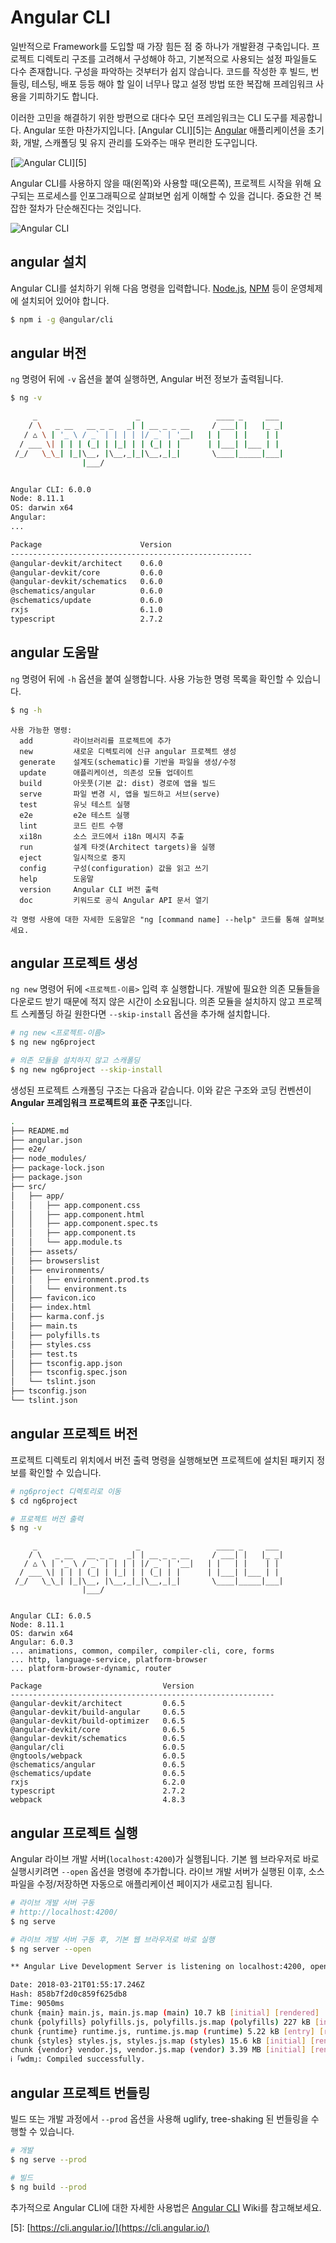 # Angular CLI

일반적으로 Framework를 도입할 때 가장 힘든 점 중 하나가 개발환경 구축입니다. 프로젝트 디렉토리 구조를 고려해서 구성해야 하고, 기본적으로 사용되는 설정 파일들도 다수 존재합니다. 구성을 파악하는 것부터가 쉽지 않습니다. 코드를 작성한 후 빌드, 번들링, 테스팅, 배포 등등 해야 할 일이 너무나 많고 설정 방법 또한 복잡해 프레임워크 사용을 기피하기도 합니다.

이러한 고민을 해결하기 위한 방편으로 대다수 모던 프레임워크는 CLI 도구를 제공합니다. Angular 또한 마찬가지입니다. \[Angular CLI\]\[5\]는 [Angular](https://angular.io) 애플리케이션을 초기화, 개발, 스캐폴딩 및 유지 관리를 도와주는 매우 편리한 도구입니다.

\[![Angular CLI](.gitbook/assets/cli-logo.svg)\]\[5\]

Angular CLI를 사용하지 않을 때\(왼쪽\)와 사용할 때\(오른쪽\), 프로젝트 시작을 위해 요구되는 프로세스를 인포그래픽으로 살펴보면 쉽게 이해할 수 있을 겁니다. 중요한 건 복잡한 절차가 단순해진다는 것입니다.

![Angular CLI](.gitbook/assets/using-angular-cli.png)

## angular 설치

Angular CLI를 설치하기 위해 다음 명령을 입력합니다. [Node.js](https://nodejs.org), [NPM](https://npmjs.com) 등이 운영체제에 설치되어 있어야 합니다.

```bash
$ npm i -g @angular/cli
```

## angular 버전

`ng` 명령어 뒤에 `-v` 옵션을 붙여 실행하면, Angular 버전 정보가 출력됩니다.

```bash
$ ng -v
```

```bash
     _                      _                 ____ _     ___
    / \   _ __   __ _ _   _| | __ _ _ __     / ___| |   |_ _|
   / △ \ | '_ \ / _` | | | | |/ _` | '__|   | |   | |    | |
  / ___ \| | | | (_| | |_| | | (_| | |      | |___| |___ | |
 /_/   \_\_| |_|\__, |\__,_|_|\__,_|_|       \____|_____|___|
                |___/


Angular CLI: 6.0.0
Node: 8.11.1
OS: darwin x64
Angular:
...

Package                      Version
------------------------------------------------------
@angular-devkit/architect    0.6.0
@angular-devkit/core         0.6.0
@angular-devkit/schematics   0.6.0
@schematics/angular          0.6.0
@schematics/update           0.6.0
rxjs                         6.1.0
typescript                   2.7.2
```

## angular 도움말

`ng` 명령어 뒤에 `-h` 옵션을 붙여 실행합니다. 사용 가능한 명령 목록을 확인할 수 있습니다.

```bash
$ ng -h
```

```text
사용 가능한 명령:
  add         라이브러리를 프로젝트에 추가
  new         새로운 디렉토리에 신규 angular 프로젝트 생성
  generate    설계도(schematic)를 기반을 파일을 생성/수정
  update      애플리케이션, 의존성 모듈 업데이트
  build       아웃풋(기본 값: dist) 경로에 앱을 빌드
  serve       파일 변경 시, 앱을 빌드하고 서브(serve)
  test        유닛 테스트 실행
  e2e         e2e 테스트 실행
  lint        코드 린트 수행
  xi18n       소스 코드에서 i18n 메시지 추출
  run         설계 타겟(Architect targets)을 실행
  eject       일시적으로 중지
  config      구성(configuration) 값을 읽고 쓰기
  help        도움말
  version     Angular CLI 버전 출력
  doc         키워드로 공식 Angular API 문서 열기

각 명령 사용에 대한 자세한 도움말은 "ng [command name] --help" 코드를 통해 살펴보세요.
```

## angular 프로젝트 생성

`ng new` 명령어 뒤에 `<프로젝트-이름>` 입력 후 실행합니다. 개발에 필요한 의존 모듈들을 다운로드 받기 때문에 적지 않은 시간이 소요됩니다. 의존 모듈을 설치하지 않고 프로젝트 스케폴딩 하길 원한다면 `--skip-install` 옵션을 추가해 설치합니다.

```bash
# ng new <프로젝트-이름>
$ ng new ng6project

# 의존 모듈을 설치하지 않고 스캐폴딩
$ ng new ng6project --skip-install
```

생성된 프로젝트 스캐폴딩 구조는 다음과 같습니다. 이와 같은 구조와 코딩 컨벤션이 **Angular 프레임워크 프로젝트의 표준 구조**입니다.

```bash
.
├── README.md
├── angular.json
├── e2e/
├── node_modules/
├── package-lock.json
├── package.json
├── src/
│   ├── app/
│   │   ├── app.component.css
│   │   ├── app.component.html
│   │   ├── app.component.spec.ts
│   │   ├── app.component.ts
│   │   └── app.module.ts
│   ├── assets/
│   ├── browserslist
│   ├── environments/
│   │   ├── environment.prod.ts
│   │   └── environment.ts
│   ├── favicon.ico
│   ├── index.html
│   ├── karma.conf.js
│   ├── main.ts
│   ├── polyfills.ts
│   ├── styles.css
│   ├── test.ts
│   ├── tsconfig.app.json
│   ├── tsconfig.spec.json
│   └── tslint.json
├── tsconfig.json
└── tslint.json
```

## angular 프로젝트 버전

프로젝트 디렉토리 위치에서 버전 출력 명령을 실행해보면 프로젝트에 설치된 패키지 정보를 확인할 수 있습니다.

```bash
# ng6project 디렉토리로 이동
$ cd ng6project

# 프로젝트 버전 출력
$ ng -v
```

```text
     _                      _                 ____ _     ___
    / \   _ __   __ _ _   _| | __ _ _ __     / ___| |   |_ _|
   / △ \ | '_ \ / _` | | | | |/ _` | '__|   | |   | |    | |
  / ___ \| | | | (_| | |_| | | (_| | |      | |___| |___ | |
 /_/   \_\_| |_|\__, |\__,_|_|\__,_|_|       \____|_____|___|
                |___/


Angular CLI: 6.0.5
Node: 8.11.1
OS: darwin x64
Angular: 6.0.3
... animations, common, compiler, compiler-cli, core, forms
... http, language-service, platform-browser
... platform-browser-dynamic, router

Package                           Version
-----------------------------------------------------------
@angular-devkit/architect         0.6.5
@angular-devkit/build-angular     0.6.5
@angular-devkit/build-optimizer   0.6.5
@angular-devkit/core              0.6.5
@angular-devkit/schematics        0.6.5
@angular/cli                      6.0.5
@ngtools/webpack                  6.0.5
@schematics/angular               0.6.5
@schematics/update                0.6.5
rxjs                              6.2.0
typescript                        2.7.2
webpack                           4.8.3
```

## angular 프로젝트 실행

Angular 라이브 개발 서버\(`localhost:4200`\)가 실행됩니다. 기본 웹 브라우저로 바로 실행시키려면 `--open` 옵션을 명령에 추가합니다. 라이브 개발 서버가 실행된 이후, 소스 파일을 수정/저장하면 자동으로 애플리케이션 페이지가 새로고침 됩니다.

```bash
# 라이브 개발 서버 구동
# http://localhost:4200/
$ ng serve

# 라이브 개발 서버 구동 후, 기본 웹 브라우저로 바로 실행
$ ng server --open
```

```bash
** Angular Live Development Server is listening on localhost:4200, open your browser on http://localhost:4200/ **

Date: 2018-03-21T01:55:17.246Z
Hash: 858b7f2d0c859f625db8
Time: 9050ms
chunk {main} main.js, main.js.map (main) 10.7 kB [initial] [rendered]
chunk {polyfills} polyfills.js, polyfills.js.map (polyfills) 227 kB [initial] [rendered]
chunk {runtime} runtime.js, runtime.js.map (runtime) 5.22 kB [entry] [rendered]
chunk {styles} styles.js, styles.js.map (styles) 15.6 kB [initial] [rendered]
chunk {vendor} vendor.js, vendor.js.map (vendor) 3.39 MB [initial] [rendered]
ℹ ｢wdm｣: Compiled successfully.
```

## angular 프로젝트 번들링

빌드 또는 개발 과정에서 `--prod` 옵션을 사용해 uglify, tree-shaking 된 번들링을 수행할 수 있습니다.

```bash
# 개발
$ ng serve --prod

# 빌드
$ ng build --prod
```

추가적으로 Angular CLI에 대한 자세한 사용법은 [Angular CLI](https://github.com/angular/angular-cli/wiki) Wiki를 참고해보세요.

\[5\]: [https://cli.angular.io/](https://cli.angular.io/)

